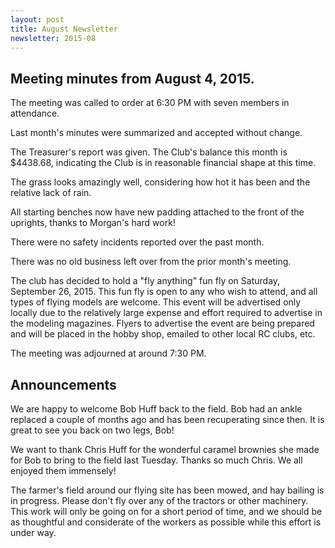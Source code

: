 ```yaml
---
layout: post
title: August Newsletter
newsletter: 2015-08
---
```

## Meeting minutes from August 4, 2015.

The meeting was called to order at 6:30 PM with seven members in attendance.

Last month's minutes were summarized and accepted without change.

The Treasurer's report was given. The Club's balance this month is $4438.68,
indicating the Club is in reasonable financial shape at this time.

The grass looks amazingly well, considering how hot it has been and the relative
lack of rain.

All starting benches now have new padding attached to the front of the uprights,
thanks to Morgan's hard work!

There were no safety incidents reported over the past month.

There was no old business left over from the prior month's meeting.

The club has decided to hold a "fly anything" fun fly on
Saturday, September 26, 2015. This fun fly is open to any who wish to attend,
and all types of flying models are welcome. This event will be advertised only
locally due to the relatively large expense and effort required to advertise in
the modeling magazines. Flyers to advertise the event are being prepared and
will be placed in the hobby shop, emailed to other local RC clubs, etc.

The meeting was adjourned at around 7:30 PM.

## Announcements

We are happy to welcome Bob Huff back to the field. Bob had an ankle replaced a
couple of months ago and has been recuperating since then. It is great to see
you back on two legs, Bob!

We want to thank Chris Huff for the wonderful caramel brownies she made for Bob
to bring to the field last Tuesday. Thanks so much Chris. We all enjoyed them
immensely!

The farmer's field around our flying site has been mowed, and hay bailing is in
progress. Please don't fly over any of the tractors or other machinery. This
work will only be going on for a short period of time, and we should be as
thoughtful and considerate of the workers as possible while this effort is under
way.
